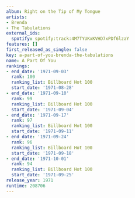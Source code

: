 ```yaml
---
album: Right on the Tip of My Tongue
artists:
- Brenda
- The Tabulations
external_ids:
  spotify: spotify:track:4M7TYUKxKVHD7xPDf6lzaY
features: []
first_released_as_single: false
key: a-part-of-you-brenda-the-tabulations
name: A Part Of You
rankings:
- end_date: '1971-09-03'
  rank: 100
  ranking_list: Billboard Hot 100
  start_date: '1971-08-28'
- end_date: '1971-09-10'
  rank: 99
  ranking_list: Billboard Hot 100
  start_date: '1971-09-04'
- end_date: '1971-09-17'
  rank: 97
  ranking_list: Billboard Hot 100
  start_date: '1971-09-11'
- end_date: '1971-09-24'
  rank: 96
  ranking_list: Billboard Hot 100
  start_date: '1971-09-18'
- end_date: '1971-10-01'
  rank: 94
  ranking_list: Billboard Hot 100
  start_date: '1971-09-25'
release_year: 1971
runtime: 208706
---
```


